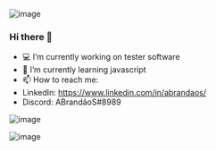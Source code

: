 ![image](https://user-images.githubusercontent.com/84191715/138377839-f49cdb51-0374-4902-a07c-b1562dd0a4e5.png)


### Hi there 👋

- 💻 I’m currently working on tester software
- 🚀 I’m currently learning javascript
- 📫 How to reach me: 
- LinkedIn: https://www.linkedin.com/in/abrandaos/
- Discord: ABrandãoS#8989

![image](https://user-images.githubusercontent.com/84191715/138378263-b532b9ca-3d5c-45aa-a4c9-fad10e16b99a.png)


![image](https://user-images.githubusercontent.com/84191715/138377431-a464961f-33a1-4148-a73e-43aa648d1083.png)
